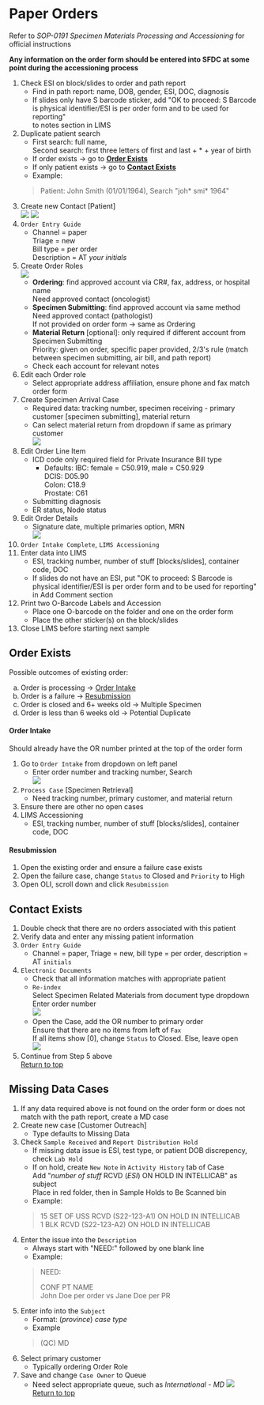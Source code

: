 # Paper Orders

Refer to *SOP-0191 Specimen Materials Processing and Accessioning* for official instructions

**Any information on the order form should be entered into SFDC at some point during the accessioning process**

1. Check ESI on block/slides to order and path report
	- Find in path report: name, DOB, gender, ESI, DOC, diagnosis
	- If slides only have S barcode sticker, add "OK to proceed: S Barcode is physical identifier/ESI is per order form and to be used for reporting"<br> to notes section in LIMS
2. Duplicate patient search
	- First search: full name, <br>Second search: first three letters of first and last + * + year of birth
	- If order exists → go to **[Order Exists](#order-exists)**
	- If only patient exists → go to **[Contact Exists](#contact-exists)**
	- Example:
	> Patient: John Smith (01/01/1964), Search "joh* smi* 1964"
3. Create new Contact [Patient]<br>
	![](./images/image1.PNG)
	![](./images/image2.PNG)
4. `Order Entry Guide`
	- Channel = paper<br>Triage = new<br>Bill type = per order<br>Description = AT *your initials*
5. Create Order Roles<br>
	![](./images/image4.PNG)
	- **Ordering**: find approved account via CR#, fax, address, or hospital name<br>Need approved contact (oncologist)
	- **Specimen Submitting**: find approved account via same method<br>Need approved contact (pathologist)<br>If not provided on order form → same as Ordering
	- **Material Return** [optional]: only required if different account from Specimen Submitting<br>Priority: given on order, specific paper provided, 2/3's rule (match between specimen submitting, air bill, and path report)
	- Check each account for relevant notes
6. Edit each Order role
	- Select appropriate address affiliation, ensure phone and fax match order form
7. Create Specimen Arrival Case
	- Required data: tracking number, specimen receiving - primary customer [specimen submitting], material return
	- Can select material return from dropdown if same as primary customer<br>![](./images/image5.PNG)
8. Edit Order Line Item
	- ICD code only required field for Private Insurance Bill type
		- Defaults: IBC: female = C50.919, male = C50.929<br>DCIS: D05.90<br>Colon: C18.9<br>Prostate: C61
	- Submitting diagnosis
	- ER status, Node status
9. Edit Order Details
	- Signature date, multiple primaries option, MRN<br>![](./images/image6.PNG)
10. `Order Intake Complete`, `LIMS Accessioning`
11. Enter data into LIMS
	- ESI, tracking number, number of stuff [blocks/slides], container code, DOC
	- If slides do not have an ESI, put "OK to proceed: S Barcode is physical identifier/ESI is per order form and to be used for reporting" in Add Comment section
12. Print two O-Barcode Labels and Accession
	- Place one O-barcode on the folder and one on the order form
	- Place the other sticker(s) on the block/slides
13. Close LIMS before starting next sample

## Order Exists

Possible outcomes of existing order:
<ol type="a">
	<li>Order is processing → <a href="#order-intake">Order Intake<a/></li>
	<li>Order is a failure → <a href="#resubmission">Resubmission<a/></li>
	<li>Order is closed and 6+ weeks old → Multiple Specimen</li>
	<li>Order is less than 6 weeks old → Potential Duplicate</li>
</ol>


#### Order Intake
Should already have the OR number printed at the top of the order form
1. Go to `Order Intake` from dropdown on left panel
	- Enter order number and tracking number, Search<br>![](./images/image9.PNG)
2. `Process Case` [Specimen Retrieval]
	- Need tracking number, primary customer, and material return
3. Ensure there are other no open cases
4. LIMS Accessioning
	- ESI, tracking number, number of stuff [blocks/slides], container code, DOC

#### Resubmission
1. Open the existing order and ensure a failure case exists
2. Open the failure case, change `Status` to Closed and `Priority` to High
3. Open OLI, scroll down and click `Resubmission`


## Contact Exists

1. Double check that there are no orders associated with this patient
2. Verify data and enter any missing patient information
3. `Order Entry Guide`
	- Channel = paper, Triage = new, bill type = per order, description = AT `initials`
4. `Electronic Documents`
	- Check that all information matches with appropriate patient
	- `Re-index`<br>Select Specimen Related Materials from document type dropdown<br>Enter order number<br>![](./images/image3.PNG)
	- Open the Case, add the OR number to primary order<br>Ensure that there are no items from left of `Fax`<br>If all items show [0], change `Status` to Closed. Else, leave open<br>![](./images/image8.PNG)
5. Continue from Step 5 above<br>[Return to top](#paper-orders)

## Missing Data Cases

1. If any data required above is not found on the order form or does not match with the path report, create a MD case
2. Create new case [Customer Outreach]
	- Type defaults to Missing Data
3. Check `Sample Received` and `Report Distribution Hold`
	- If missing data issue is ESI, test type, or patient DOB discrepency, check `Lab Hold`
	- If on hold, create `New Note` in `Activity History` tab of Case<br>Add "*number of stuff* RCVD (*ESI*) ON HOLD IN INTELLICAB" as subject<br>Place in red folder, then in Sample Holds to Be Scanned bin
	- Example:
	> 15 SET OF USS RCVD (S22-123-A1) ON HOLD IN INTELLICAB<br>
	> 1 BLK RCVD (S22-123-A2) ON HOLD IN INTELLICAB
4. Enter the issue into the `Description`
	- Always start with "NEED:" followed by one blank line
	- Example: 
	> NEED:
	>
	> CONF PT NAME<br>
	> John Doe per order vs Jane Doe per PR
5. Enter info into the `Subject`
	- Format: (*province*) *case type*
	- Example 
	> (QC) MD
6. Select primary customer
	- Typically ordering Order Role
7. Save and change `Case Owner` to Queue
	- Need select appropriate queue, such as *International - MD*
![](./images/image7.PNG)<br>[Return to top](#paper-orders)